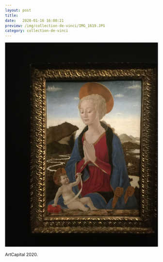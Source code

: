 ```yaml
---
layout: post
title:  
date:   2020-01-16 16:00:21
preview: /img/collection-de-vinci/IMG_1619.JPG
category: collection-de-vinci
---
```


![Picture 1](/img/collection-de-vinci/IMG_1619.JPG) 


ArtCapital 2020.


